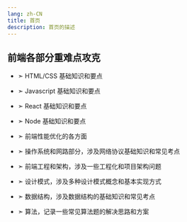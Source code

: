```yaml
---
lang: zh-CN
title: 首页
description: 首页的描述
---
```


## 前端各部分重难点攻克

- ➣ HTML/CSS 基础知识和要点

- ➣ Javascript 基础知识和要点

- ➣ React 基础知识和要点

- ➣ Node 基础知识和要点

- ➣ 前端性能优化的各方面

- ➣ 操作系统和网路部分，涉及网络协议基础知识和常见考点

- ➣ 前端工程和架构，涉及一些工程化和项目架构问题

- ➣ 设计模式，涉及多种设计模式概念和基本实现方式

- ➣ 数据结构，涉及数据结构的基础知识和常见考点

- ➣ 算法，记录一些常见算法题的解决思路和方案